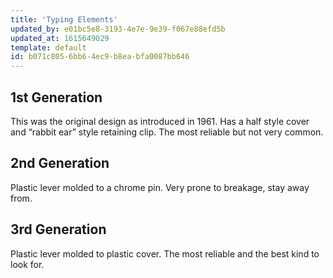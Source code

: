 ```yaml
---
title: 'Typing Elements'
updated_by: e01bc5e8-3193-4e7e-9e39-f067e88efd5b
updated_at: 1615649029
template: default
id: b071c805-6bb6-4ec9-b8ea-bfa0087bb646
---
```

## 1st Generation
This was the original design as introduced in 1961. Has a half style cover and “rabbit ear” style retaining clip. The most reliable but not very common.

## 2nd Generation
Plastic lever molded to a chrome pin. Very prone to breakage, stay away from.

## 3rd Generation
Plastic lever molded to plastic cover. The most reliable and the best kind to look for.